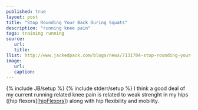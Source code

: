 ```yaml
---
published: true
layout: post
title: "Stop Rounding Your Back During Squats"
description: "running knee pain"
tags: training running
source:
   url:
   title:
llist: http://www.jackedpack.com/blogs/news/7131784-stop-rounding-your-back-during-squats
image:
   url:
   caption:
---
```

{% include JB/setup %}
{% include stderr/setup %}
I think a good deal of my current running related knee pain is related to weak strenght in my hips ([hip flexors][[hipFlexors]]) along with hip flexibility and mobility.

[hipFlexors]: http://en.wikipedia.org/wiki/Hip_flexors